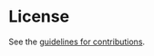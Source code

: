 # License

See the
[guidelines for contributions](https://github.com/WebOfTrust/ietf-ptel/blob/main/CONTRIBUTING.md).
